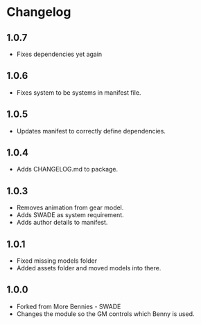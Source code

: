 # Changelog

## 1.0.7

- Fixes dependencies yet again

## 1.0.6

- Fixes system to be systems in manifest file.

## 1.0.5

- Updates manifest to correctly define dependencies.

## 1.0.4

- Adds CHANGELOG.md to package.

## 1.0.3

- Removes animation from gear model.
- Adds SWADE as system requirement.
- Adds author details to manifest.

## 1.0.1

- Fixed missing models folder
- Added assets folder and moved models into there.

## 1.0.0

- Forked from More Bennies - SWADE
- Changes the module so the GM controls which Benny is used.
